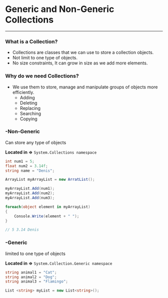 # Generic and Non-Generic Collections

---

### What is a Collection?

- Collections are classes that we can use to store a collection objects.
- Not limit to one type of objects.
- No size constraints, It can grow in size as we add more elements.

### Why do we need Collections?

- We use them to store, manage and manipulate groups of objects more efficiently.
    - Adding
    - Deleting
    - Replacing
    - Searching
    - Copying

### -Non-Generic

Can store any type of objects

**Located in ⇒** `System.Collections namespace`

```csharp
int num1 = 5;
float num2 = 3.14f;
string name = "Denis";

ArrayList myArrayList = new ArratList();

myArrayList.Add(num1);
myArrayList.Add(num2);
myArrayList.Add(num3);

foreach(object element in myArrayList)
{
	Console.Write(element + " ");
}

// 5 3.14 Denis
```

### -Generic

limited to one type of objects

**Located in ⇒** `System.Collection.Generic namespace`

```csharp
string animal1 = "Cat";
string animal2 = "Dog";
string animal3 = "Flamingo";

List <string> myList = new List<string>();

```